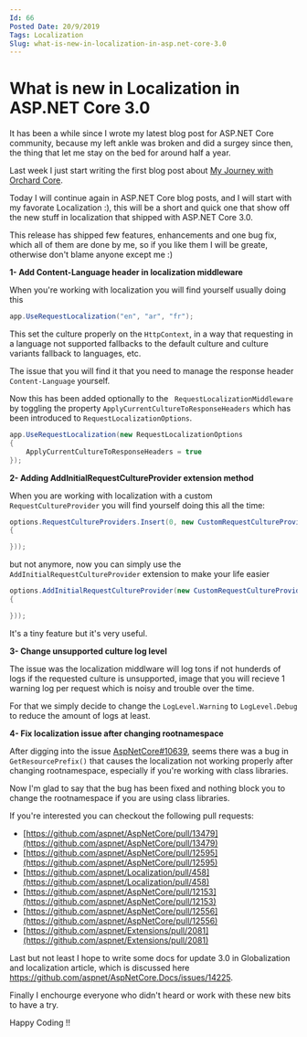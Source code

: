 ```yaml
---
Id: 66
Posted Date: 20/9/2019
Tags: Localization
Slug: what-is-new-in-localization-in-asp.net-core-3.0
---
```

# What is new in Localization in ASP.NET Core 3.0

It has been a while since I wrote my latest blog post for ASP.NET Core community, because my left ankle was broken and did a surgey since then, the thing that let me stay on the bed for around half a year.

Last week I just start writing the first blog post about [My Journey with Orchard Core](http://hishambinateya.com/my-journey-with-orchard-core).

Today I will continue again in ASP.NET Core blog posts, and I will start with my favorate Localization :), this will be a short and quick one that show off the new stuff in localization that shipped with ASP.NET Core 3.0.

This release has shipped few features, enhancements and one bug fix, which all of them are done by me, so if you like them I will be greate, otherwise don't blame anyone except me :)

**1- Add Content-Language header in localization middleware**

When you're working with localization you will find yourself usually doing this

```csharp
app.UseRequestLocalization("en", "ar", "fr"); 
```

This set the culture properly on the `HttpContext`, in a way that requesting in a language not supported fallbacks to the default culture and culture variants fallback to languages, etc.

The issue that you will find it that you need to manage the response header `Content-Language` yourself.

Now this has been added optionally to the ` RequestLocalizationMiddleware` by toggling the property `ApplyCurrentCultureToResponseHeaders` which has been introduced to `RequestLocalizationOptions`.

```csharp
app.UseRequestLocalization(new RequestLocalizationOptions
{
    ApplyCurrentCultureToResponseHeaders = true
});
```

**2- Adding AddInitialRequestCultureProvider extension method**

When you are working with localization with a custom `RequestCultureProvider` you will find yourself doing this all the time:

```csharp
options.RequestCultureProviders.Insert(0, new CustomRequestCultureProvider(async context =>
{

}));
```

but not anymore, now you can simply use the `AddInitialRequestCultureProvider` extension to make your life easier

```csharp
options.AddInitialRequestCultureProvider(new CustomRequestCultureProvider(async context =>
{

}));
```

It's a tiny feature but it's very useful.

**3- Change unsupported culture log level**

The issue was the localization middlware will log tons if not hunderds of logs if the requested culture is unsupported, image that you will recieve 1 warning log per request which is noisy and trouble over the time.

For that we simply decide to change the `LogLevel.Warning` to `LogLevel.Debug` to reduce the amount of logs at least.

**4- Fix localization issue after changing rootnamespace**

After digging into the issue [AspNetCore#10639](https://github.com/aspnet/AspNetCore/issues/10639), seems there was a bug in `GetResourcePrefix()` that causes the localization not working properly after changing rootnamespace, especially if you're working with class libraries.

Now I'm glad to say that the bug has been fixed and nothing block you to change the rootnamespace if you are using class libraries.

If you're interested you can checkout the following pull requests:

- [https://github.com/aspnet/AspNetCore/pull/13479](https://github.com/aspnet/AspNetCore/pull/13479)
- [https://github.com/aspnet/AspNetCore/pull/12595](https://github.com/aspnet/AspNetCore/pull/12595)
- [https://github.com/aspnet/Localization/pull/458](https://github.com/aspnet/Localization/pull/458)
- [https://github.com/aspnet/AspNetCore/pull/12153](https://github.com/aspnet/AspNetCore/pull/12153)
- [https://github.com/aspnet/AspNetCore/pull/12556](https://github.com/aspnet/AspNetCore/pull/12556)
- [https://github.com/aspnet/Extensions/pull/2081](https://github.com/aspnet/Extensions/pull/2081)

Last but not least I hope to write some docs for update 3.0 in Globalization and localization article, which is discussed here https://github.com/aspnet/AspNetCore.Docs/issues/14225.

Finally I enchourge everyone who didn't heard or work with these new bits to have a try.

Happy Coding !!